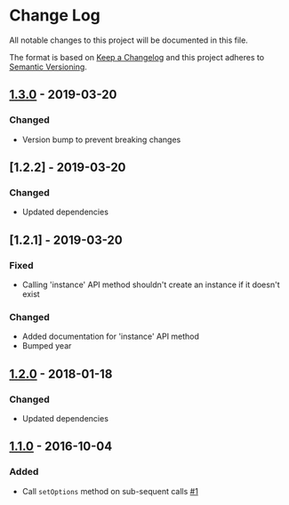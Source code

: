 # Change Log
All notable changes to this project will be documented in this file.

The format is based on [Keep a Changelog](http://keepachangelog.com/)
and this project adheres to [Semantic Versioning](http://semver.org/).

## [1.3.0] - 2019-03-20
### Changed
- Version bump to prevent breaking changes

## [1.2.2] - 2019-03-20
### Changed
- Updated dependencies

## [1.2.1] - 2019-03-20
### Fixed
- Calling 'instance' API method shouldn't create an instance if it doesn't exist
### Changed
- Added documentation for 'instance' API method
- Bumped year

## [1.2.0] - 2018-01-18
### Changed
- Updated dependencies

## [1.1.0] - 2016-10-04
### Added
- Call ```setOptions``` method on sub-sequent calls [\#1](https://github.com/kasparsz/jquery-plugin-generator/issues/1)

[1.3.0]: https://github.com/kasparsz/jquery-plugin-generator/compare/v1.2.0...v1.3.0
[1.2.0]: https://github.com/kasparsz/jquery-plugin-generator/compare/v1.1.0...v1.2.0
[1.1.0]: https://github.com/kasparsz/jquery-plugin-generator/compare/v1.0.0...v1.1.0
